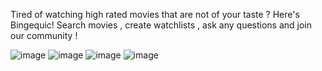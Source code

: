 Tired of watching high rated movies that are not of your taste ?
Here's Bingequic!
Search movies , create watchlists , ask any questions and join our community !

![image](https://github.com/user-attachments/assets/65279dd0-0dec-411c-b343-b7bc72c7a0b4)
![image](https://github.com/user-attachments/assets/ab8e6373-4969-4e0d-b39c-fc1cf4cb270e)
![image](https://github.com/user-attachments/assets/66b7a717-c1da-4dd8-8e28-be807c47484d)
![image](https://github.com/user-attachments/assets/998c36df-e9a7-455c-bc2e-27689c3b7415)
